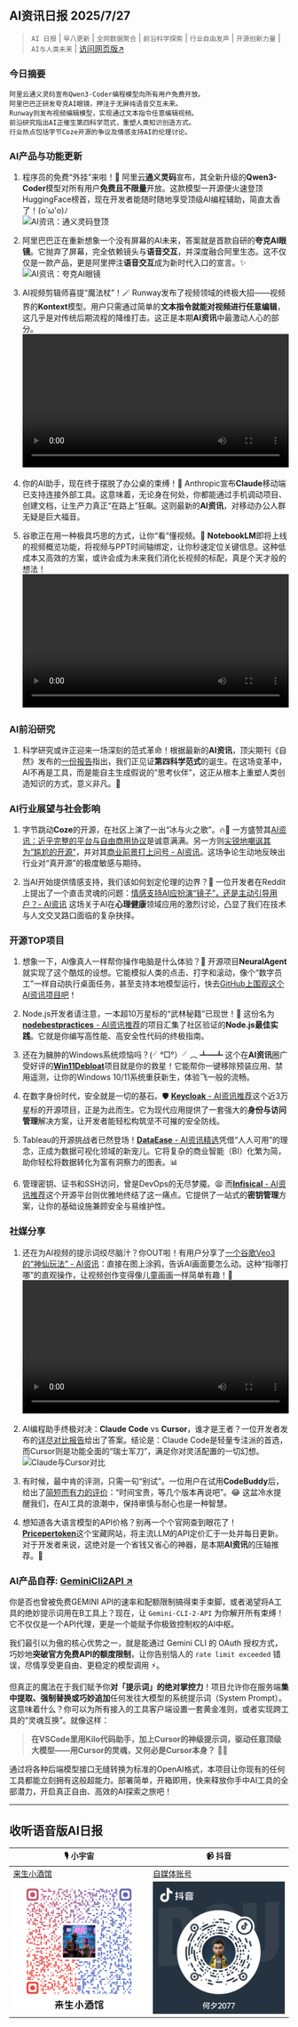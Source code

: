 ## AI资讯日报 2025/7/27

>  `AI 日报` | `早八更新` | `全网数据聚合` | `前沿科学探索` | `行业自由发声` | `开源创新力量` | `AI与人类未来` | [访问网页版↗️](https://ai.hubtoday.app/)



### **今日摘要**

```
阿里云通义灵码宣布Qwen3-Coder编程模型向所有用户免费开放。
阿里巴巴正研发夸克AI眼镜，押注于无屏纯语音交互未来。
Runway则发布视频编辑模型，实现通过文本指令任意编辑视频。
前沿研究指出AI正催生第四科学范式，重塑人类知识创造方式。
行业热点包括字节Coze开源的争议及情感支持AI的伦理讨论。
```

### AI产品与功能更新

1.  程序员的免费“外挂”来啦！🚀 阿里云**通义灵码**宣布，其全新升级的**Qwen3-Coder**模型对所有用户**免费且不限量**开放。这款模型一开源便火速登顶HuggingFace榜首，现在开发者能随时随地享受顶级AI编程辅助，简直太香了！(o´ω'o)ﾉ
<br/>![AI资讯：通义灵码登顶](https://raw.githubusercontent.com/justlovemaki/imagehub/refs/heads/main/images/2025/07/news_01k13pz8nfeatrpkfk5sarn4q5.avif)<br/>

2.  阿里巴巴正在重新想象一个没有屏幕的AI未来，答案就是首款自研的**夸克AI眼镜**。它抛弃了屏幕，完全依赖镜头与**语音交互**，并深度融合阿里生态。这不仅仅是一款产品，更是阿里押注**语音交互**成为新时代入口的宣言。✨
<br/>![AI资讯：夸克AI眼镜](https://raw.githubusercontent.com/justlovemaki/imagehub/refs/heads/main/images/2025/07/news_01k13pzc7yeamveerk9t900yna.avif)<br/>

3.  AI视频剪辑师喜提“魔法杖”！🪄 Runway发布了视频领域的终极大招——视频界的**Kontext**模型。用户只需通过简单的**文本指令就能对视频进行任意编辑**，这几乎是对传统后期流程的降维打击。这正是本期**AI资讯**中最激动人心的部分。
<br/><video src="https://raw.githubusercontent.com/justlovemaki/imagehub/refs/heads/main/images/2025/07/news_01k13q1enkefgrf527cx16sphe.mp4" controls="controls" width="100%"></video>

4.  你的AI助手，现在终于摆脱了办公桌的束缚！💼 Anthropic宣布**Claude**移动端已支持连接外部工具。这意味着，无论身在何处，你都能通过手机调动项目、创建文档，让生产力真正“在路上”狂飙。这则最新的**AI资讯**，对移动办公人群无疑是巨大福音。

5.  谷歌正在用一种极具巧思的方式，让你“看”懂视频。🤔 **NotebookLM**即将上线的视频概览功能，将视频与PPT时间轴绑定，让你秒速定位关键信息。这种低成本又高效的方案，或许会成为未来我们消化长视频的标配，真是个天才般的想法！
<br/><video src="https://raw.githubusercontent.com/justlovemaki/imagehub/refs/heads/main/images/2025/07/news_01k13q263qf7f99n7nhnfsk5zp.mp4" controls="controls" width="100%"></video>

### AI前沿研究

1.  科学研究或许正迎来一场深刻的范式革命！根据最新的**AI资讯**，顶尖期刊《自然》发布的[一份报告](https://www.nature.com/articles/d42473-025-00161-3)指出，我们正见证**第四科学范式**的诞生。在这场变革中，AI不再是工具，而是能自主生成假说的“思考伙伴”，这正从根本上重塑人类创造知识的方式，意义非凡。🤯

### AI行业展望与社会影响

1.  字节跳动**Coze**的开源，在社区上演了一出“冰与火之歌”。🔥🧊 一方盛赞其[AI资讯：近乎完整的平台与自由商用协议](https://x.com/dotey/status/1948964537605967966)是诚意满满。另一方则[尖锐地嘲讽其为“尴尬的开源”](https://x.com/lyson_ober/status/1948865681857904729)，并对其[商业前景打上问号 - AI资讯](https://x.com/Gorden_Sun/status/1949016701976412249)。这场争论生动地反映出行业对“真开源”的极度敏感与期待。

2.  当AI开始提供情感支持，我们该如何划定伦理的边界？🤔 一位开发者在Reddit上提出了一个直击灵魂的问题：[情感支持AI应扮演“镜子”，还是主动引导用户？- AI资讯](https://www.reddit.com/r/artificial/comments/1m9e713/should_ai_ever_give_mental_health_advice/) 这场关于AI在**心理健康**领域应用的激烈讨论，凸显了我们在技术与人文交叉路口面临的复杂抉择。

### 开源TOP项目

1.  想象一下，AI像真人一样帮你操作电脑是什么体验？🤖 开源项目**NeuralAgent**就实现了这个酷炫的设想。它能模拟人类的点击、打字和滚动，像个“数字员工”一样自动执行桌面任务，甚至支持本地模型运行，快去[GitHub上围观这个AI资讯项目吧](https://github.com/withneural/neuralagent)！

2.  Node.js开发者请注意，一本超10万星标的“武林秘籍”已现世！📖 这份名为[**nodebestpractices** - AI资讯推荐](https://github.com/goldbergyoni/nodebestpractices)的项目汇集了社区验证的**Node.js最佳实践**。它就是你编写高性能、高安全性代码的终极指南。

3.  还在为臃肿的Windows系统烦恼吗？(╯°□°）╯︵ ┻━┻ 这个在**AI资讯**圈广受好评的[**Win11Debloat**](https://github.com/Raphire/Win11Debloat)项目就是你的救星！它能帮你一键移除预装应用、禁用遥测，让你的Windows 10/11系统重获新生，体验飞一般的流畅。

4.  在数字身份时代，安全就是一切的基石。🛡️ [**Keycloak** - AI资讯推荐](https://github.com/keycloak/keycloak)这个近3万星标的开源项目，正是为此而生。它为现代应用提供了一套强大的**身份与访问管理**解决方案，让开发者能轻松构筑坚不可摧的安全防线。

5.  Tableau的开源挑战者已然登场！[**DataEase** - AI资讯精选](https://github.com/dataease/dataease)凭借“人人可用”的理念，正成为数据可视化领域的新宠儿。它将复杂的商业智能（BI）化繁为简，助你轻松将数据转化为富有洞察力的图表。📊

6.  管理密钥、证书和SSH访问，曾是DevOps的无尽梦魇。😫 而[**Infisical** - AI资讯推荐](https://github.com/Infisical/infisical)这个开源平台则优雅地终结了这一痛点。它提供了一站式的**密钥管理**方案，让你的基础设施兼顾安全与易维护性。

### 社媒分享

1.  还在为AI视频的提示词绞尽脑汁？你OUT啦！有用户分享了[一个谷歌Veo3的“神仙玩法” - AI资讯](https://x.com/op7418/status/1949035551547633879)：直接在图上涂鸦，告诉AI画面要怎么动。这种“指哪打哪”的直观操作，让视频创作变得像儿童画画一样简单有趣！🎨
<br/><video src="https://raw.githubusercontent.com/justlovemaki/imagehub/refs/heads/main/images/2025/07/news_01k13q29r9fcktx69qxtk0p2m4.mp4" controls="controls" width="100%"></video>

2.  AI编程助手终极对决：**Claude Code** vs **Cursor**，谁才是王者？一位开发者发布的[详尽对比报告](https://x.com/shao__meng/status/1948907821313261950)给出了答案。结论是：Claude Code是轻量专注派的首选，而Cursor则是功能全面的“瑞士军刀”，满足你对灵活配置的一切幻想。
<br/>![Claude与Cursor对比](https://raw.githubusercontent.com/justlovemaki/imagehub/refs/heads/main/images/2025/07/news_01k13q2dx1f1ft31vgt8tp7z1s.avif)<br/>

3.  有时候，最中肯的评测，只需一句“别试”。一位用户在试用**CodeBuddy**后，给出了[简短而有力的评价](https://x.com/wwwgoubuli/status/1949072169616433603)：“时间宝贵，等几个版本再说吧”。😂 这盆冷水提醒我们，在AI工具的浪潮中，保持审慎与耐心也是一种智慧。

4.  想知道各大语言模型的API价格？别再一个个官网查到眼花了！[**Pricepertoken**](https://readhacker.news/s/6ysfb)这个宝藏网站，将主流LLM的API定价汇于一处并每日更新。对于开发者来说，这绝对是一个省钱又省心的神器，是本期**AI资讯**的压轴推荐。🤑


### **AI产品自荐: [GeminiCli2API ↗️](https://github.com/justlovemaki/Gemini-CLI-2-API)**

你是否也曾被免费GEMINI API的速率和配额限制搞得束手束脚，或者渴望将A工具的绝妙提示词用在B工具上？现在，让 `Gemini-CLI-2-API` 为你解开所有束缚！它不仅仅是一个API代理，更是一个能赋予你极致控制权的AI中枢。

我们最引以为傲的核心优势之一，就是能通过 Gemini CLI 的 OAuth 授权方式，巧妙地**突破官方免费API的额度限制**，让你告别恼人的 `rate limit exceeded` 错误，尽情享受更自由、更稳定的模型调用 ⚡️。

但真正的魔法在于我们赋予你**对「提示词」的绝对掌控力**！项目允许你在服务端**集中提取、强制替换或巧妙追加**任何发往大模型的系统提示词（System Prompt）。这意味着什么？你可以为所有接入的工具客户端设置一套黄金准则，或者实现跨工具的“灵魂互换”。就像这样：

> **在VSCode里用Kilo代码助手，加上Cursor的神级提示词，驱动任意顶级大模型——用Cursor的灵魂，又何必是Cursor本身？** 🧠✨

通过将各种后端模型接口无缝转换为标准的OpenAI格式，本项目让你现有的任何工具都能立刻拥有这般超能力。部署简单，开箱即用，快来释放你手中AI工具的全部潜力，开启真正自由、高效的AI探索之旅吧！


---

## **收听语音版AI日报**

| 🎙️ **小宇宙** | 📹 **抖音** |
| --- | --- |
| [来生小酒馆](https://www.xiaoyuzhoufm.com/podcast/683c62b7c1ca9cf575a5030e)  |   [自媒体账号](https://www.douyin.com/user/MS4wLjABAAAAwpwqPQlu38sO38VyWgw9ZjDEnN4bMR5j8x111UxpseHR9DpB6-CveI5KRXOWuFwG)| 
| ![小酒馆](https://raw.githubusercontent.com/justlovemaki/imagehub/refs/heads/main/logo/f959f7984e9163fc50d3941d79a7f262.md.png) | ![情报站](https://raw.githubusercontent.com/justlovemaki/imagehub/refs/heads/main/logo/7fc30805eeb831e1e2baa3a240683ca3.md.png) |

    

